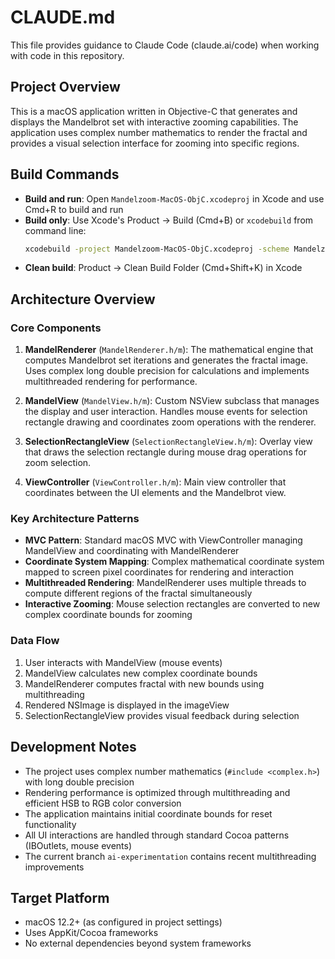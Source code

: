 # CLAUDE.md

This file provides guidance to Claude Code (claude.ai/code) when working with code in this repository.

## Project Overview
This is a macOS application written in Objective-C that generates and displays the Mandelbrot set with interactive zooming capabilities. The application uses complex number mathematics to render the fractal and provides a visual selection interface for zooming into specific regions.

## Build Commands
- **Build and run**: Open `Mandelzoom-MacOS-ObjC.xcodeproj` in Xcode and use Cmd+R to build and run
- **Build only**: Use Xcode's Product → Build (Cmd+B) or `xcodebuild` from command line:
  ```bash
  xcodebuild -project Mandelzoom-MacOS-ObjC.xcodeproj -scheme Mandelzoom-MacOS-ObjC build
  ```
- **Clean build**: Product → Clean Build Folder (Cmd+Shift+K) in Xcode

## Architecture Overview

### Core Components
1. **MandelRenderer** (`MandelRenderer.h/m`): The mathematical engine that computes Mandelbrot set iterations and generates the fractal image. Uses complex long double precision for calculations and implements multithreaded rendering for performance.

2. **MandelView** (`MandelView.h/m`): Custom NSView subclass that manages the display and user interaction. Handles mouse events for selection rectangle drawing and coordinates zoom operations with the renderer.

3. **SelectionRectangleView** (`SelectionRectangleView.h/m`): Overlay view that draws the selection rectangle during mouse drag operations for zoom selection.

4. **ViewController** (`ViewController.h/m`): Main view controller that coordinates between the UI elements and the Mandelbrot view.

### Key Architecture Patterns
- **MVC Pattern**: Standard macOS MVC with ViewController managing MandelView and coordinating with MandelRenderer
- **Coordinate System Mapping**: Complex mathematical coordinate system mapped to screen pixel coordinates for rendering and interaction
- **Multithreaded Rendering**: MandelRenderer uses multiple threads to compute different regions of the fractal simultaneously
- **Interactive Zooming**: Mouse selection rectangles are converted to new complex coordinate bounds for zooming

### Data Flow
1. User interacts with MandelView (mouse events)
2. MandelView calculates new complex coordinate bounds
3. MandelRenderer computes fractal with new bounds using multithreading
4. Rendered NSImage is displayed in the imageView
5. SelectionRectangleView provides visual feedback during selection

## Development Notes
- The project uses complex number mathematics (`#include <complex.h>`) with long double precision
- Rendering performance is optimized through multithreading and efficient HSB to RGB color conversion
- The application maintains initial coordinate bounds for reset functionality
- All UI interactions are handled through standard Cocoa patterns (IBOutlets, mouse events)
- The current branch `ai-experimentation` contains recent multithreading improvements

## Target Platform
- macOS 12.2+ (as configured in project settings)
- Uses AppKit/Cocoa frameworks
- No external dependencies beyond system frameworks